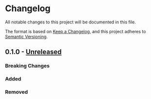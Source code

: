 # Changelog
All notable changes to this project will be documented in this file.

The format is based on [Keep a Changelog](https://keepachangelog.com/en/1.0.0/),
and this project adheres to [Semantic Versioning](https://semver.org/spec/v2.0.0.html).

## 0.1.0 - [Unreleased]
### Breaking Changes

### Added

### Removed


[Unreleased]: https://bitbucket.org/triaxtechnologies/opsgenie-logger/branches/compare/develop%0Dmaster
[0.2.0]: https://bitbucket.org/triaxtechnologies/opsgenie-logger/branches/compare/0.1.0%0D0.1.0
